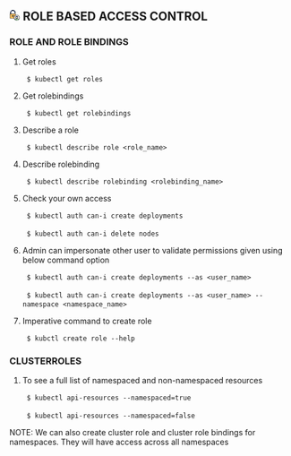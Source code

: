 ## <img src="https://github.com/ShivaniShah06/Kubernetes/raw/main/logos/rbac.png" width="19"> ROLE BASED ACCESS CONTROL

### ROLE AND ROLE BINDINGS
1. Get roles

        $ kubectl get roles

2. Get rolebindings
 
        $ kubectl get rolebindings

3. Describe a role
 
        $ kubectl describe role <role_name>

4. Describe rolebinding

        $ kubectl describe rolebinding <rolebinding_name>

5. Check your own access

        $ kubectl auth can-i create deployments

        $ kubectl auth can-i delete nodes

6. Admin can impersonate other user to validate permissions given using below command option

        $ kubectl auth can-i create deployments --as <user_name>

        $ kubectl auth can-i create deployments --as <user_name> --namespace <namespace_name>

7. Imperative command to create role
  
        $ kubctl create role --help

### CLUSTERROLES
1. To see a full list of namespaced and non-namespaced resources

        $ kubectl api-resources --namespaced=true

        $ kubectl api-resources --namespaced=false

NOTE: We can also create cluster role and cluster role bindings for namespaces. They will have access across all namespaces   